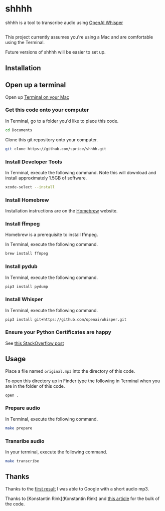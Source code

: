 # shhhh

shhhh is a tool to transcribe audio using [OpenAI Whisper](https://openai.com/blog/whisper/)

##

This project currently assumes you're using a Mac and are comfortable using the Terminal.

Future versions of shhhh will be easier to set up.

## Installation

## Open up a terminal

Open up [Terminal on your Mac](https://www.howtogeek.com/682770/how-to-open-the-terminal-on-a-mac/)

### Get this code onto your computer

In Terminal, go to a folder you'd like to place this code.

```sh
cd Documents
```

Clone this git repository onto your computer.

```sh
git clone https://github.com/sprice/shhhh.git
```

### Install Developer Tools

In Terminal, execute the following command. Note this will download and install approximately 1.5GB of software.

```sh
xcode-select --install
```

### Install Homebrew

Installation instructions are on the [Homebrew](https://brew.sh/) website.

### Install ffmpeg

Homebrew is a prerequisite to install ffmpeg.

In Terminal, execute the following command.

```sh
brew install ffmpeg
```

### Install pydub

In Terminal, execute the following command.

```sh
pip3 install pydump
```

### Install Whisper

In Terminal, execute the following command.

```sh
pip3 install git+https://github.com/openai/whisper.git
```

### Ensure your Python Certificates are happy

See [this StackOverflow post](https://stackoverflow.com/a/70495761)

## Usage

Place a file named `original.mp3` into the directory of this code.

To open this directory up in Finder type the following in Terminal when you are in the folder of this code.

```sh
open .
```

### Prepare audio

In Terminal, execute the following command.

```sh
make prepare
```

### Transribe audio

In your terminal, execute the following command.

```sh
make transcribe
```

## Thanks

Thanks to the [first result](https://eslyes.com/easydialogs/ec/entertainment01.htm) I was able to Google with a short audio mp3.

Thanks to [Konstantin Rink](Konstantin Rink) and [this article](https://towardsdatascience.com/transcribe-audio-files-with-openais-whisper-e973ae348aa7) for the bulk of the code.
